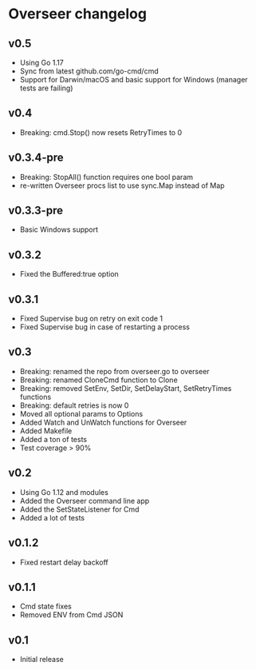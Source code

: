 # Overseer changelog

## v0.5
* Using Go 1.17
* Sync from latest github.com/go-cmd/cmd
* Support for Darwin/macOS and basic support for Windows (manager tests are failing)

## v0.4
* Breaking: cmd.Stop() now resets RetryTimes to 0

## v0.3.4-pre
* Breaking: StopAll() function requires one bool param
* re-written Overseer procs list to use sync.Map instead of Map

## v0.3.3-pre
* Basic Windows support

## v0.3.2
* Fixed the Buffered:true option

## v0.3.1
* Fixed Supervise bug on retry on exit code 1
* Fixed Supervise bug in case of restarting a process

## v0.3
* Breaking: renamed the repo from overseer.go to overseer
* Breaking: renamed CloneCmd function to Clone
* Breaking: removed SetEnv, SetDir, SetDelayStart, SetRetryTimes functions
* Breaking: default retries is now 0
* Moved all optional params to Options
* Added Watch and UnWatch functions for Overseer
* Added Makefile
* Added a ton of tests
* Test coverage > 90%

## v0.2
* Using Go 1.12 and modules
* Added the Overseer command line app
* Added the SetStateListener for Cmd
* Added a lot of tests

## v0.1.2
* Fixed restart delay backoff

## v0.1.1
* Cmd state fixes
* Removed ENV from Cmd JSON

## v0.1
* Initial release
